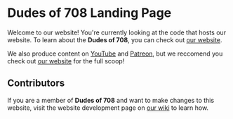 # Dudes of 708 Landing Page

Welcome to our website! You're currently looking at the code that hosts our website. To learn about the **Dudes of 708**, you can check out [our website](https://dudesof708.com).

We also produce content on [YouTube](https://www.youtube.com/channel/UCdbqUWT3_0WgybqNuCX9uJA) and [Patreon](https://patreon.com/dudesof708), but we reccomend you check out [our website](https://dudesof708.com) for the full scoop!

## Contributors

If you are a member of **Dudes of 708** and want to make changes to this website, visit the website development page on [our wiki](https://wiki.dudesof708.com/website) to learn how.
